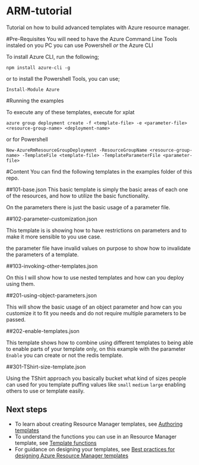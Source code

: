 # ARM-tutorial
Tutorial on how to build advanced templates with Azure resource manager.

#Pre-Requisites
You will need to have the Azure Command Line Tools instaled on you PC you can use Powershell *or* the Azure CLI

To install Azure CLI, run the following;

```
npm install azure-cli -g
```

or to install the Powershell Tools, you can use;

```
Install-Module Azure
``` 

#Running the examples

To execute any of these templates, execute for xplat

```shell
azure group deployment create -f <template-file> -e <parameter-file> <resource-group-name> <deployment-name>
```

or for Powershell

```
New-AzureRmResourceGroupDeployment -ResourceGroupName <resource-group-name> -TemplateFile <template-file> -TemplateParameterFile <parameter-file>
```

#Content
You can find the following templates in the examples folder of this repo.

##101-base.json
This basic template is simply the basic areas of each one of the resources, and how to utilize the basic functionality.

On the parameters there is just the basic usage of a parameter file.

##102-parameter-customization.json

This template is is showing how to have restrictions on parameters and to make it more sensible to you use case.

the parameter file have invalid values on purpose to show how to invalidate the parameters of a template.

##103-invoking-other-templates.json

On this I will show how to use nested templates and how can you deploy using them. 

##201-using-object-parameters.json

This will show the basic usage of an object parameter and how can you customize it to fit you needs and do not require multiple parameters to be passed.

##202-enable-templates.json

This template shows how to combine using different templates to being able to enable parts of your template only, on this example with the parameter `Enable` you can create or not the redis template.

##301-TShirt-size-template.json

Using the TShirt approach you basically bucket what kind of sizes people can used for you template puffing values like `small` `medium` `large` enabling others to use or template easily.

## Next steps

- To learn about creating Resource Manager templates, see [Authoring templates](https://azure.microsoft.com/en-us/documentation/articles/resource-group-authoring-templates/)
- To understand the functions you can use in an Resource Manager template, see [Template functions](https://azure.microsoft.com/en-us/documentation/articles/resource-group-template-functions/)
- For guidance on designing your templates, see [Best practices for designing Azure Resource Manager templates](https://azure.microsoft.com/en-us/documentation/articles/best-practices-resource-manager-design-templates/)
